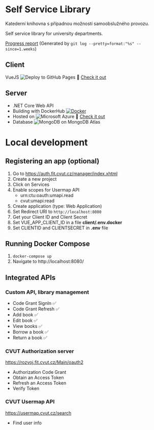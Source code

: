 # Self Service Library
Katederní knihovna s případnou možností samoobslužného provozu.

Self service library for university departments.

[Progress report](https://github.com/skalahonza/self-service-library/releases)
(Generated by `git log --pretty=format:"%s" --since=1.weeks`)

## Client
VueJS 
![Deploy to GitHub Pages](https://github.com/skalahonza/self-service-library/workflows/Deploy%20to%20GitHub%20Pages/badge.svg)
:eyes: [Check it out](https://skalahonza.github.io/self-service-library/)

## Server
* .NET Core Web API
* Building with DockerHub [![Docker](https://img.shields.io/docker/cloud/build/skalahonza/self-service-library?label=Docker&style=flat)](https://hub.docker.com/r/skalahonza/self-service-library/builds)
* Hosted on ![Microsoft Azure](https://img.shields.io/badge/Microsoft%20Azure-232F7E?style=flat-square&logo=microsoft-azure)
:eyes: [Check it out](https://via-library.azurewebsites.net/index.html)
* Database ![MongoDB](https://img.shields.io/badge/-MongoDB-black?style=flat-square&logo=mongodb) on MongoDB Atlas

# Local development
## Registering an app (optional)
1. Go to https://auth.fit.cvut.cz/manager/index.xhtml
2. Create a new project
3. Click on Services
4. Enable scopes for Usermap API
    * urn:ctu:oauth:umapi.read
    * cvut:umapi:read
5. Create application (type: Web Application)
6. Set Redirect URI to `http://localhost:8080`
7. Get your Client ID and Client Secret
8. Set VUE_APP_CLIENT_ID in a file **client/.env.docker**
9. Set CLIENTID and CLIENTSECRET in **.env** file

## Running Docker Compose
1. `docker-compose up`
2. Navigate to http://localhost:8080/


## Integrated APIs
### Custom API, library management
* Code Grant SignIn :white_check_mark:
* Code Grant Refresh :white_check_mark:
* Add book :white_check_mark:
* Edit book :white_check_mark:
* View books :white_check_mark:
* Borrow a book :white_check_mark:
* Return a book :white_check_mark:
### CVUT Authorization server
https://rozvoj.fit.cvut.cz/Main/oauth2
* Authorization Code Grant
* Obtain an Access Token
* Refresh an Access Token
* Verify Token
### CVUT Usermap API
https://usermap.cvut.cz/search
* Find user info
